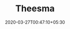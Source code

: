 ---
title: "Theesma"
image: /images/clients/logo-esm.png
tags: ["clients"]
date: 2020-03-27T00:47:10+05:30
draft: false
---
